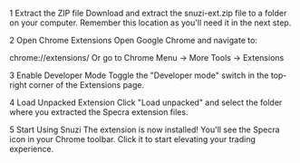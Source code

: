 1 Extract the ZIP file Download and extract the snuzi-ext.zip file to a folder on your computer. Remember this location as you'll need it in the next step.

2 Open Chrome Extensions Open Google Chrome and navigate to:

chrome://extensions/ Or go to Chrome Menu → More Tools → Extensions

3 Enable Developer Mode Toggle the "Developer mode" switch in the top-right corner of the Extensions page.

4 Load Unpacked Extension Click "Load unpacked" and select the folder where you extracted the Specra extension files.

5 Start Using Snuzi
The extension is now installed! You'll see the Specra icon in your Chrome toolbar. Click it to start elevating your trading experience.
